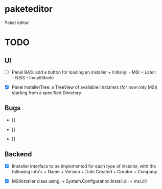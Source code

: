 paketeditor
===========

Paket editor

TODO
====
UI
--
- [ ] Panel BAS: add a button for loading an installer
		+ Initially:
			- MSI
		+ Later:
			- NSIS
			- InstallShield
- [X] Panel InstallerTree: a TreeView of available IInstallers (for now only MSI) starting from a specified Directory


Bugs
----

- [] 

- [] 

- [] 

Backend
-------
- [X] IInstaller interface to be implemented for each type of installer, with the following info's
		+ Name
		+ Version
		+ Date Created
		+ Creator
		+ Company

- [X] MSIInstaller class using:
		+ System.Configuration.Install.dll
		+ msi.dll
